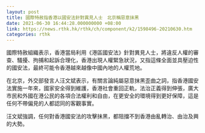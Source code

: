 ```yaml
---
layout: post
title: 國際特赦指香港以國安法針對異見人士　北京稱惡意抹黑
date: 2021-06-30 16:44:28.000000000 +08:00
link: https://news.rthk.hk/rthk/ch/component/k2/1598496-20210630.htm
categories: rthk
---
```


國際特赦組織表示，香港當局利用《港區國安法》針對異見人士，將違反人權的審查、騷擾、拘捕和起訴合理化，香港出現人權緊急狀況，又指這條全面並具壓迫性的國安法，最終可能令香港越來越像中國內地的人權荒地。

在北京，外交部發言人汪文斌表示，有關言論純屬惡意抹黑歪曲之詞，指香港國安法實施一年來，國家安全得到維護，香港社會重回正軌，法治正義得到伸張，廣大市民和外國在港公民的各項合法權利和自由，在更安全的環境得到更好保障，這是任何不帶偏見的人都認同的客觀事實。

汪文斌強調，任何對香港國安法的攻擊抹黑，都阻擋不到香港由亂轉治、由治及興的大勢。

